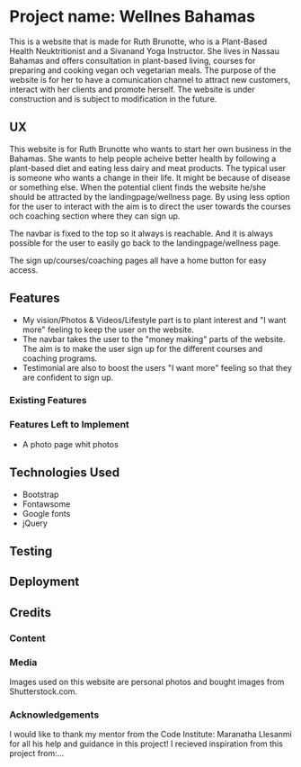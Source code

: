 # Project name: Wellnes Bahamas
This is a website that is made for Ruth Brunotte, who is a Plant-Based Health Neuktritionist and a Sivanand Yoga Instructor. She lives in Nassau Bahamas and offers consultation in plant-based living, courses for preparing and cooking vegan och vegetarian meals. 
The purpose of the website is for her to have a comunication channel to attract new customers, interact with her clients and promote herself.
The website is under construction and is subject to modification in the future.
## UX
This website is for Ruth Brunotte who wants to start her own business in the Bahamas. She wants to help people acheive better health by following a plant-based diet and eating less dairy and meat products.
The typical user is someone who wants a change in their life. It might be because of disease or something else. When the potential client finds the website he/she should be attracted by the landingpage/wellness page. By using less option for the user to interact with the aim is to direct the user towards the courses och coaching section where they can sign up.

The navbar is fixed to the top so it always is reachable. And it is always possible for the user to easily go back to the landingpage/wellness page.

The sign up/courses/coaching pages all have a home button for easy access.
## Features
* My vision/Photos & Videos/Lifestyle part is to plant interest and "I want more" feeling to keep the user on the website.
* The navbar takes the user to the "money making" parts of the website. The aim is to make the user sign up for the different courses and coaching programs.
* Testimonial are also to boost the users "I want more" feeling so that they are confident to sign up.
### Existing Features
### Features Left to Implement
* A photo page whit photos
## Technologies Used
* Bootstrap
* Fontawsome
* Google fonts
* jQuery
## Testing

## Deployment
## Credits
### Content
### Media
Images used on this website are personal photos and bought images from Shutterstock.com.
### Acknowledgements
I would like to thank my mentor from the Code Institute: Maranatha Llesanmi for all his help and guidance in this project!
I recieved inspiration from this project from:...